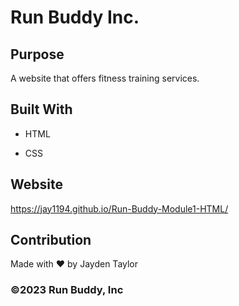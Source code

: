 # Run Buddy Inc.

## Purpose

A website that offers fitness training services.

## Built With

* HTML

* CSS

## Website

https://jay1194.github.io/Run-Buddy-Module1-HTML/

## Contribution

Made with ❤️ by Jayden Taylor

### ©️2023 Run Buddy, Inc 

